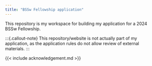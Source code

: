 ```yaml
---
title: "BSSw Fellowship application"
---
```


This repository is my workspace for building my application for a 2024 BSSw Fellowship.

:::{.callout-note}
This repository/website is not actually part of my application, as the application rules
do not allow review of external materials.
:::

{{< include acknowledgement.md >}}
